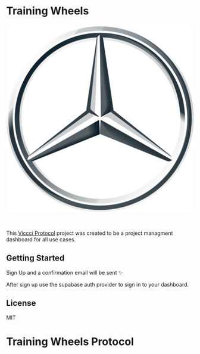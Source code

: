 # Training Wheels 

<p align="center">
  <img src="/public/favicon.ico" />
</p>
<br/>

This [Viccci Protocol](https://viccci.xyz) project was created to be a project managment dashboard for all use cases.

## Getting Started

Sign Up and a confirmation email will be sent ✨

After sign up use the supabase auth provider to sign in to your dashboard.



## License

MIT
# Training Wheels Protocol